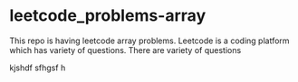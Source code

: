 # leetcode_problems-array
This repo is having leetcode array problems.
Leetcode is a coding platform which has variety of questions.
There are variety of questions

kjshdf 
sfhgsf
h
